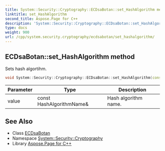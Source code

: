 ```yaml
---
title: System::Security::Cryptography::ECDsaBotan::set_HashAlgorithm method
linktitle: set_HashAlgorithm
second_title: Aspose.Page for C++
description: 'System::Security::Cryptography::ECDsaBotan::set_HashAlgorithm method. Sets hash algortihm in C++.'
type: docs
weight: 900
url: /cpp/system.security.cryptography/ecdsabotan/set_hashalgorithm/
---
```

## ECDsaBotan::set_HashAlgorithm method


Sets hash algortihm.

```cpp
void System::Security::Cryptography::ECDsaBotan::set_HashAlgorithm(const HashAlgorithmName &value)
```


| Parameter | Type | Description |
| --- | --- | --- |
| value | const HashAlgorithmName\& | Hash algorithm name. |

## See Also

* Class [ECDsaBotan](../)
* Namespace [System::Security::Cryptography](../../)
* Library [Aspose.Page for C++](../../../)
